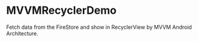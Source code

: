 # MVVMRecyclerDemo
Fetch data from the FireStore and show in RecyclerView by MVVM Android Architecture.
